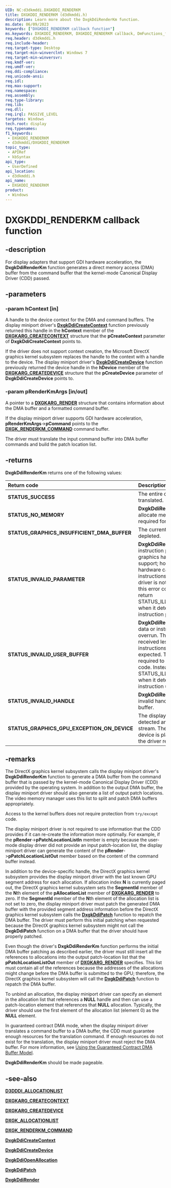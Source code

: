 ```yaml
---
UID: NC:d3dkmddi.DXGKDDI_RENDERKM
title: DXGKDDI_RENDERKM (d3dkmddi.h)
description: Learn more about the DxgkDdiRenderKm function.
ms.date: 06/09/2023
keywords: ["DXGKDDI_RENDERKM callback function"]
ms.keywords: DXGKDDI_RENDERKM, DXGKDDI_RENDERKM callback, DmFunctions_f8138753-f755-410c-b0a0-4422dee9bfb6.xml, DxgkDdiRenderKm, DxgkDdiRenderKm callback function [Display Devices], d3dkmddi/DxgkDdiRenderKm, display.dxgkddirenderkm
req.header: d3dkmddi.h
req.include-header: 
req.target-type: Desktop
req.target-min-winverclnt: Windows 7
req.target-min-winversvr: 
req.kmdf-ver: 
req.umdf-ver: 
req.ddi-compliance: 
req.unicode-ansi: 
req.idl: 
req.max-support: 
req.namespace: 
req.assembly: 
req.type-library: 
req.lib: 
req.dll: 
req.irql: PASSIVE_LEVEL
targetos: Windows
tech.root: display
req.typenames: 
f1_keywords:
 - DXGKDDI_RENDERKM
 - d3dkmddi/DXGKDDI_RENDERKM
topic_type:
 - APIRef
 - kbSyntax
api_type:
 - UserDefined
api_location:
 - d3dkmddi.h
api_name:
 - DXGKDDI_RENDERKM
product:
 - Windows
---
```


# DXGKDDI_RENDERKM callback function

## -description

For display adapters that support GDI hardware acceleration, the **DxgkDdiRenderKm** function generates a direct memory access (DMA) buffer from the command buffer that the kernel-mode Canonical Display Driver (CDD) passed.

## -parameters

### -param hContext [in]

A handle to the device context for the DMA and command buffers. The display miniport driver's [**DxgkDdiCreateContext**](nc-d3dkmddi-dxgkddi_createcontext.md) function previously returned this handle in the **hContext** member of the [**DXGKARG_CREATECONTEXT**](ns-d3dkmddi-_dxgkarg_createcontext.md) structure that the **pCreateContext** parameter of **DxgkDdiCreateContext** points to.

If the driver does not support context creation, the Microsoft DirectX graphics kernel subsystem replaces the handle to the context with a handle to the device. The display miniport driver's [**DxgkDdiCreateDevice**](nc-d3dkmddi-dxgkddi_createdevice.md) function previously returned the device handle in the **hDevice** member of the [**DXGKARG_CREATEDEVICE**](ns-d3dkmddi-_dxgkarg_createdevice.md) structure that the **pCreateDevice** parameter of **DxgkDdiCreateDevice** points to.

### -param pRenderKmArgs [in/out]

A pointer to a [**DXGKARG_RENDER**](ns-d3dkmddi-_dxgkarg_render.md) structure that contains information about the DMA buffer and a formatted command buffer.

If the display miniport driver supports GDI hardware acceleration, **pRenderKmArgs**->**pCommand** points to the [**DXGK_RENDERKM_COMMAND**](ns-d3dkmddi-_dxgk_renderkm_command.md) command buffer.

The driver must translate the input command buffer into DMA buffer commands and build the patch location list.

## -returns

**DxgkDdiRenderKm** returns one of the following values:

| **Return code** | **Description** |
|:--|:--|
| **STATUS_SUCCESS** | The entire command buffer was translated. |
| **STATUS_NO_MEMORY** | **DxgkDdiRenderKm**  could not allocate memory that was required for it to complete. |
| **STATUS_GRAPHICS_INSUFFICIENT_DMA_BUFFER** | The current DMA buffer is depleted. |
| **STATUS_INVALID_PARAMETER** | **DxgkDdiRenderKm**  detected instruction parameters that graphics hardware could not support; however, the graphics hardware can support the instructions themselves. The driver is not required to return this error code. Instead, it can return STATUS_ILLEGAL_INSTRUCTION when it detects unsupported instruction parameters. |
| **STATUS_INVALID_USER_BUFFER** | **DxgkDdiRenderKm**  detected data or instruction underrun or overrun. That is, the driver received less or more instructions or data than expected. The driver is not required to return this error code. Instead, it can return STATUS_ILLEGAL_INSTRUCTION when it detects data or instruction underrun or overrun. |
| **STATUS_INVALID_HANDLE** | **DxgkDdiRenderKm**  detected an invalid handle in the command buffer. |
| **STATUS_GRAPHICS_GPU_EXCEPTION_ON_DEVICE** | The display miniport driver detected an error in the DMA stream. The graphics context device is placed in a lost state if the driver returns this error code. |

## -remarks

The DirectX graphics kernel subsystem calls the display miniport driver's **DxgkDdiRenderKm** function to generate a DMA buffer from the command buffer that is passed by the kernel-mode Canonical Display Driver (CDD) provided by the operating system. In addition to the output DMA buffer, the display miniport driver should also generate a list of output patch locations. The video memory manager uses this list to split and patch DMA buffers appropriately.

Access to the kernel buffers does not require protection from ```try/except``` code.

The display miniport driver is not required to use information that the CDD provides if it can re-create the information more optimally. For example, if the **pRender**->**pPatchLocationListIn** member is empty because the user-mode display driver did not provide an input patch-location list, the display miniport driver can generate the content of the **pRender**->**pPatchLocationListOut** member based on the content of the command buffer instead.

In addition to the device-specific handle, the DirectX graphics kernel subsystem provides the display miniport driver with the last known GPU segment address for each allocation. If allocation index **N** is currently paged out, the DirectX graphics kernel subsystem sets the **SegmentId** member of the **N**th element of the **pAllocationList** member of [**DXGKARG_RENDER**](ns-d3dkmddi-_dxgkarg_render.md) to zero. If the **SegmentId** member of the **N**th element of the allocation list is not set to zero, the display miniport driver must patch the generated DMA buffer with the provided segment address information before the DirectX graphics kernel subsystem calls the [**DxgkDdiPatch**](nc-d3dkmddi-dxgkddi_patch.md) function to repatch the DMA buffer. The driver must perform this initial patching when requested because the DirectX graphics kernel subsystem might not call the **DxgkDdiPatch** function on a DMA buffer that the driver should have properly patched.

Even though the driver's **DxgkDdiRenderKm** function performs the initial DMA buffer patching as described earlier, the driver must still insert all the references to allocations into the output patch-location list that the **pPatchLocationListOut** member of [**DXGKARG_RENDER**](ns-d3dkmddi-_dxgkarg_render.md) specifies. This list must contain all of the references because the addresses of the allocations might change before the DMA buffer is submitted to the GPU; therefore, the DirectX graphics kernel subsystem will call the [**DxgkDdiPatch**](nc-d3dkmddi-dxgkddi_patch.md) function to repatch the DMA buffer.

To unbind an allocation, the display miniport driver can specify an element in the allocation list that references a **NULL** handle and then can use a patch-location element that references that **NULL** allocation. Typically, the driver should use the first element of the allocation list (element 0) as the **NULL** element.

In guaranteed contract DMA mode, when the display miniport driver translates a command buffer to a DMA buffer, the CDD must guarantee enough resources for the translation command. If enough resources do not exist for the translation, the display miniport driver must reject the DMA buffer. For more information, see [Using the Guaranteed Contract DMA Buffer Model](/windows-hardware/drivers/display/using-the-guaranteed-contract-dma-buffer-model).

**DxgkDdiRenderKm** should be made pageable.

## -see-also

[**D3DDDI_ALLOCATIONLIST**](../d3dukmdt/ns-d3dukmdt-_d3dddi_allocationlist.md)

[**DXGKARG_CREATECONTEXT**](ns-d3dkmddi-_dxgkarg_createcontext.md)

[**DXGKARG_CREATEDEVICE**](ns-d3dkmddi-_dxgkarg_createdevice.md)

[**DXGK_ALLOCATIONLIST**](ns-d3dkmddi-_dxgk_allocationlist.md)

[**DXGK_RENDERKM_COMMAND**](ns-d3dkmddi-_dxgk_renderkm_command.md)

[**DxgkDdiCreateContext**](nc-d3dkmddi-dxgkddi_createcontext.md)

[**DxgkDdiCreateDevice**](nc-d3dkmddi-dxgkddi_createdevice.md)

[**DxgkDdiOpenAllocation**](nc-d3dkmddi-dxgkddi_openallocationinfo.md)

[**DxgkDdiPatch**](nc-d3dkmddi-dxgkddi_patch.md)

[**DxgkDdiRender**](nc-d3dkmddi-dxgkddi_render.md)
